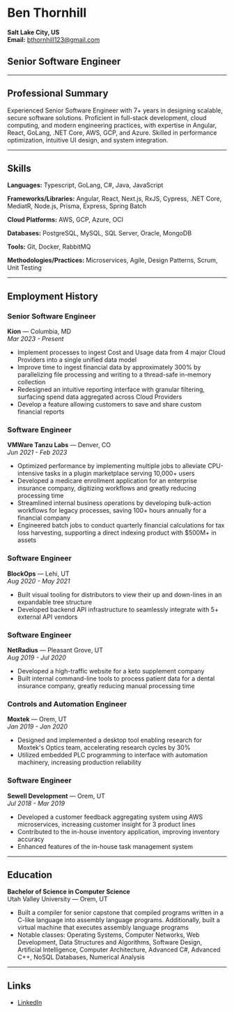 # Ben Thornhill

**Salt Lake City, US**  
**Email:** bthornhill123@gmail.com

## Senior Software Engineer

---

## Professional Summary
Experienced Senior Software Engineer with 7+ years in designing scalable, secure software solutions. Proficient in full-stack development, cloud computing, and modern engineering practices, with expertise in Angular, React, GoLang, .NET Core, AWS, GCP, and Azure. Skilled in performance optimization, intuitive UI design, and system integration.

---

## Skills
**Languages:** Typescript, GoLang, C#, Java, JavaScript

**Frameworks/Libraries:** Angular, React, Next.js, RxJS, Cypress, .NET Core, MediatR, Node.js, Prisma, Express, Spring Batch

**Cloud Platforms:** AWS, GCP, Azure, OCI

**Databases:** PostgreSQL, MySQL, SQL Server, Oracle, MongoDB

**Tools:** Git, Docker, RabbitMQ

**Methodologies/Practices:** Microservices, Agile, Design Patterns, Scrum, Unit Testing

---

## Employment History

### Senior Software Engineer  
**Kion** — Columbia, MD  
*Mar 2023 - Present*
- Implement processes to ingest Cost and Usage data from 4 major Cloud Providers into a single unified data model
- Improve time to ingest financial data by approximately 300%  by parallelizing file processing and writing to a thread-safe in-memory collection
- Redesigned an intuitive reporting interface with granular filtering, surfacing spend data aggregated across Cloud Providers
- Develop a feature allowing customers to save and share custom financial reports

### Software Engineer  
**VMWare Tanzu Labs** — Denver, CO  
*Jun 2021 - Feb 2023*
- Optimized performance by implementing multiple jobs to alleviate CPU-intensive tasks in a plugin marketplace serving 10,000+ users
- Developed a medicare enrollment application for an enterprise insurance company, digitizing workflows and greatly reducing processing time
- Streamlined internal business operations by developing bulk-action workflows for legacy processes, saving 100+ hours annually for a financial company
- Engineered batch jobs to conduct quarterly financial calculations for tax loss harvesting, supporting a direct indexing product with $500M+ in assets

### Software Engineer  
**BlockOps** — Lehi, UT  
*Aug 2020 - May 2021*
- Built visual tooling for distributors to view their up and down-lines in an expandable tree structure
- Developed backend API infrastructure to seamlessly integrate with 5+ external API vendors

### Software Engineer  
**NetRadius** — Pleasant Grove, UT  
*Aug 2019 - Jul 2020*
- Developed a high-traffic website for a keto supplement company
- Built internal command-line tools to process patient data for a dental insurance company, greatly reducing manual processing time

### Controls and Automation Engineer  
**Moxtek** — Orem, UT  
*Jan 2019 - Jan 2020*
- Designed and implemented a desktop tool enabling research for Moxtek's Optics team, accelerating research cycles by 30%
- Utilized embedded PLC programming to interface with automation machinery, increasing production reliability

### Software Engineer  
**Sewell Development** — Orem, UT  
*Jul 2018 - Mar 2019*
- Developed a customer feedback aggregating system using AWS microservices, increasing customer insight for 3 product lines
- Contributed to the in-house inventory application, improving inventory accuracy
- Enhanced features of the in-house task management system

---

## Education
**Bachelor of Science in Computer Science**  
Utah Valley University — Orem, UT
- Built a compiler for senior capstone that compiled programs written in a C-like language into assembly language programs. Additionally, built a virtual machine that executes assembly language programs
- Notable classes: Operating Systems, Computer Networks, Web Development, Data Structures and Algorithms, Software Design, Artificial Intelligence, Computer Architecture, Advanced C#, Advanced C++, NoSQL Databases, Numerical Analysis

---

## Links
- [LinkedIn](https://linkedin.com)
